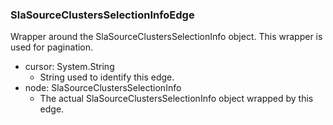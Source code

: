 ### SlaSourceClustersSelectionInfoEdge
Wrapper around the SlaSourceClustersSelectionInfo object. This wrapper is used for pagination.

- cursor: System.String
  - String used to identify this edge.
- node: SlaSourceClustersSelectionInfo
  - The actual SlaSourceClustersSelectionInfo object wrapped by this edge.
